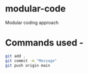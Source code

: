 # modular-code
Modular coding approach
# Commands used -
```bash
git add .
git commit -m "Message"
git push origin main
```
